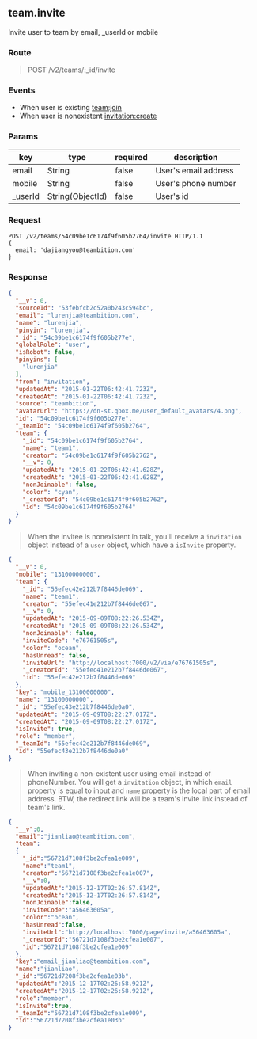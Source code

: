 ## team.invite

Invite user to team by email, _userId or mobile

### Route
> POST /v2/teams/:_id/invite

### Events

* When user is existing [team:join](../event/team.join.html)
* When user is nonexistent [invitation:create](../event/invitation.create.html)

### Params
| key            | type               | required | description                                                               |
| -------------- | ------------------ | -------- | ------------------------------------------------------------------------- |
| email          | String             | false    | User's email address |
| mobile         | String             | false    | User's phone number |
| _userId        | String(ObjectId)   | false    | User's id |

### Request
```
POST /v2/teams/54c09be1c6174f9f605b2764/invite HTTP/1.1
{
  email: 'dajiangyou@teambition.com'
}
```

### Response
```json
{
  "__v": 0,
  "sourceId": "53febfcb2c52a0b243c594bc",
  "email": "lurenjia@teambition.com",
  "name": "lurenjia",
  "pinyin": "lurenjia",
  "_id": "54c09be1c6174f9f605b277e",
  "globalRole": "user",
  "isRobot": false,
  "pinyins": [
    "lurenjia"
  ],
  "from": "invitation",
  "updatedAt": "2015-01-22T06:42:41.723Z",
  "createdAt": "2015-01-22T06:42:41.723Z",
  "source": "teambition",
  "avatarUrl": "https://dn-st.qbox.me/user_default_avatars/4.png",
  "id": "54c09be1c6174f9f605b277e",
  "_teamId": "54c09be1c6174f9f605b2764",
  "team": {
    "_id": "54c09be1c6174f9f605b2764",
    "name": "team1",
    "creator": "54c09be1c6174f9f605b2762",
    "__v": 0,
    "updatedAt": "2015-01-22T06:42:41.628Z",
    "createdAt": "2015-01-22T06:42:41.628Z",
    "nonJoinable": false,
    "color": "cyan",
    "_creatorId": "54c09be1c6174f9f605b2762",
    "id": "54c09be1c6174f9f605b2764"
  }
}
```

> When the invitee is nonexistent in talk, you'll receive a `invitation` object instead of a `user` object, which have a `isInvite` property.

```json
{
  "__v": 0,
  "mobile": "13100000000",
  "team": {
    "_id": "55efec42e212b7f8446de069",
    "name": "team1",
    "creator": "55efec41e212b7f8446de067",
    "__v": 0,
    "updatedAt": "2015-09-09T08:22:26.534Z",
    "createdAt": "2015-09-09T08:22:26.534Z",
    "nonJoinable": false,
    "inviteCode": "e76761505s",
    "color": "ocean",
    "hasUnread": false,
    "inviteUrl": "http://localhost:7000/v2/via/e76761505s",
    "_creatorId": "55efec41e212b7f8446de067",
    "id": "55efec42e212b7f8446de069"
  },
  "key": "mobile_13100000000",
  "name": "13100000000",
  "_id": "55efec43e212b7f8446de0a0",
  "updatedAt": "2015-09-09T08:22:27.017Z",
  "createdAt": "2015-09-09T08:22:27.017Z",
  "isInvite": true,
  "role": "member",
  "_teamId": "55efec42e212b7f8446de069",
  "id": "55efec43e212b7f8446de0a0"
}
```

> When inviting a non-existent user using email instead of phoneNumber. You will get a `invitation` object, in which `email` property is equal to input and `name` property is the local part of email address. BTW, the redirect link will be a team's invite link instead of team's link.

```json
{
  "__v":0,
  "email":"jianliao@teambition.com",
  "team":
  {
    "_id":"56721d7108f3be2cfea1e009",
    "name":"team1",
    "creator":"56721d7108f3be2cfea1e007",
    "__v":0,
    "updatedAt":"2015-12-17T02:26:57.814Z",
    "createdAt":"2015-12-17T02:26:57.814Z",
    "nonJoinable":false,
    "inviteCode":"a56463605a",
    "color":"ocean",
    "hasUnread":false,
    "inviteUrl":"http://localhost:7000/page/invite/a56463605a",
    "_creatorId":"56721d7108f3be2cfea1e007",
    "id":"56721d7108f3be2cfea1e009"
  },
  "key":"email_jianliao@teambition.com",
  "name":"jianliao",
  "_id":"56721d7208f3be2cfea1e03b",
  "updatedAt":"2015-12-17T02:26:58.921Z",
  "createdAt":"2015-12-17T02:26:58.921Z",
  "role":"member",
  "isInvite":true,
  "_teamId":"56721d7108f3be2cfea1e009",
  "id":"56721d7208f3be2cfea1e03b"
}
```